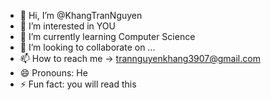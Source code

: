 - 👋 Hi, I’m @KhangTranNguyen
- 👀 I’m interested in YOU
- 🌱 I’m currently learning Computer Science
- 💞️ I’m looking to collaborate on ...
- 📫 How to reach me -> trannguyenkhang3907@gmail.com
- 😄 Pronouns: He
- ⚡ Fun fact: you will read this

<!---
KhangTranNguyen/KhangTranNguyen is a ✨ special ✨ repository because its `README.md` (this file) appears on your GitHub profile.
You can click the Preview link to take a look at your changes.
--->

